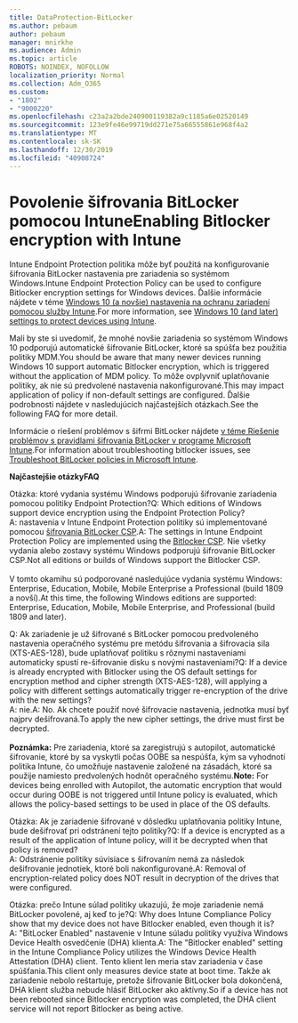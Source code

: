 ```yaml
---
title: DataProtection-BitLocker
ms.author: pebaum
author: pebaum
manager: mnirkhe
ms.audience: Admin
ms.topic: article
ROBOTS: NOINDEX, NOFOLLOW
localization_priority: Normal
ms.collection: Adm_O365
ms.custom:
- "1802"
- "9000220"
ms.openlocfilehash: c23a2a2bde240900119382a9c1185a6e02520149
ms.sourcegitcommit: 123e9fe46e99719dd271e75a66555861e968f4a2
ms.translationtype: MT
ms.contentlocale: sk-SK
ms.lasthandoff: 12/30/2019
ms.locfileid: "40908724"
---
```

# <a name="enabling-bitlocker-encryption-with-intune"></a><span data-ttu-id="8e980-102">Povolenie šifrovania BitLocker pomocou Intune</span><span class="sxs-lookup"><span data-stu-id="8e980-102">Enabling Bitlocker encryption with Intune</span></span>

 <span data-ttu-id="8e980-103">Intune Endpoint Protection politika môže byť použitá na konfigurovanie šifrovania BitLocker nastavenia pre zariadenia so systémom Windows.</span><span class="sxs-lookup"><span data-stu-id="8e980-103">Intune Endpoint Protection Policy can be used to configure Bitlocker encryption settings for Windows devices.</span></span> <span data-ttu-id="8e980-104">Ďalšie informácie nájdete v téme [Windows 10 (a novšie) nastavenia na ochranu zariadení pomocou služby Intune](https://docs.microsoft.com/intune/endpoint-protection-windows-10#windows-encryption).</span><span class="sxs-lookup"><span data-stu-id="8e980-104">For more information, see [Windows 10 (and later) settings to protect devices using Intune](https://docs.microsoft.com/intune/endpoint-protection-windows-10#windows-encryption).</span></span>
 
<span data-ttu-id="8e980-105">Mali by ste si uvedomiť, že mnohé novšie zariadenia so systémom Windows 10 podporujú automatické šifrovanie BitLocker, ktoré sa spúšťa bez použitia politiky MDM.</span><span class="sxs-lookup"><span data-stu-id="8e980-105">You should be aware that many newer devices running Windows 10 support automatic Bitlocker encryption, which is triggered without the application of MDM policy.</span></span> <span data-ttu-id="8e980-106">To môže ovplyvniť uplatňovanie politiky, ak nie sú predvolené nastavenia nakonfigurované.</span><span class="sxs-lookup"><span data-stu-id="8e980-106">This may impact application of policy if non-default settings are configured.</span></span> <span data-ttu-id="8e980-107">Ďalšie podrobnosti nájdete v nasledujúcich najčastejších otázkach.</span><span class="sxs-lookup"><span data-stu-id="8e980-107">See the following FAQ for more detail.</span></span>
 
<span data-ttu-id="8e980-108">Informácie o riešení problémov s šifrmi BitLocker nájdete [v téme Riešenie problémov s pravidlami šifrovania BitLocker v programe Microsoft Intune](https://docs.microsoft.com/intune/protect/troubleshoot-bitlocker-policies).</span><span class="sxs-lookup"><span data-stu-id="8e980-108">For information about troubleshooting bitlocker issues, see [Troubleshoot BitLocker policies in Microsoft Intune](https://docs.microsoft.com/intune/protect/troubleshoot-bitlocker-policies).</span></span>
 
 
<span data-ttu-id="8e980-109">**Najčastejšie otázky**</span><span class="sxs-lookup"><span data-stu-id="8e980-109">**FAQ**</span></span>

 <span data-ttu-id="8e980-110">Otázka: ktoré vydania systému Windows podporujú šifrovanie zariadenia pomocou politiky Endpoint Protection?</span><span class="sxs-lookup"><span data-stu-id="8e980-110">Q: Which editions of Windows support device encryption using the Endpoint Protection Policy?</span></span><br>
 <span data-ttu-id="8e980-111">A: nastavenia v Intune Endpoint Protection politiky sú implementované pomocou [šifrovania BitLocker CSP](https://docs.microsoft.com/windows/client-management/mdm/bitlocker-csp).</span><span class="sxs-lookup"><span data-stu-id="8e980-111">A: The settings in Intune Endpoint Protection Policy  are implemented using the [Bitlocker CSP](https://docs.microsoft.com/windows/client-management/mdm/bitlocker-csp).</span></span> <span data-ttu-id="8e980-112">Nie všetky vydania alebo zostavy systému Windows podporujú šifrovanie BitLocker CSP.</span><span class="sxs-lookup"><span data-stu-id="8e980-112">Not all editions or builds of Windows support the Bitlocker CSP.</span></span> <br><br>
      <span data-ttu-id="8e980-113">V tomto okamihu sú podporované nasledujúce vydania systému Windows: Enterprise, Education, Mobile, Mobile Enterprise a Professional (build 1809 a novší).</span><span class="sxs-lookup"><span data-stu-id="8e980-113">At this time, the following Windows editions are supported: Enterprise, Education, Mobile, Mobile Enterprise, and Professional (build 1809 and later).</span></span>
 
<span data-ttu-id="8e980-114">Q: Ak zariadenie je už šifrované s BitLocker pomocou predvoleného nastavenia operačného systému pre metódu šifrovania a šifrovacia sila (XTS-AES-128), bude uplatňovať politiku s rôznymi nastaveniami automaticky spustí re-šifrovanie disku s novými nastaveniami?</span><span class="sxs-lookup"><span data-stu-id="8e980-114">Q: If a device is already encrypted with Bitlocker using the OS default settings for encryption method and cipher strength (XTS-AES-128), will applying a policy with different settings automatically trigger re-encryption of the drive with the new settings?</span></span><br>
<span data-ttu-id="8e980-115">A: nie.</span><span class="sxs-lookup"><span data-stu-id="8e980-115">A: No.</span></span> <span data-ttu-id="8e980-116">Ak chcete použiť nové šifrovacie nastavenia, jednotka musí byť najprv dešifrovaná.</span><span class="sxs-lookup"><span data-stu-id="8e980-116">To apply the new cipher settings, the drive must first be decrypted.</span></span><br><br>
<span data-ttu-id="8e980-117">**Poznámka:** Pre zariadenia, ktoré sa zaregistrujú s autopilot, automatické šifrovanie, ktoré by sa vyskytli počas OOBE sa nespúšťa, kým sa vyhodnotí politika Intune, čo umožňuje nastavenie založené na zásadách, ktoré sa použije namiesto predvolených hodnôt operačného systému.</span><span class="sxs-lookup"><span data-stu-id="8e980-117">**Note:** For devices being enrolled with Autopilot, the automatic encryption that would occur during OOBE is not triggered until Intune policy is evaluated, which allows the policy-based settings to be used in place of the OS defaults.</span></span>
 
<span data-ttu-id="8e980-118">Otázka: Ak je zariadenie šifrované v dôsledku uplatňovania politiky Intune, bude dešifrovať pri odstránení tejto politiky?</span><span class="sxs-lookup"><span data-stu-id="8e980-118">Q: If a device is encrypted as a result of the  application of Intune policy, will it be decrypted when that policy is removed?</span></span><br>
<span data-ttu-id="8e980-119">A: Odstránenie politiky súvisiace s šifrovaním nemá za následok dešifrovanie jednotiek, ktoré boli nakonfigurované.</span><span class="sxs-lookup"><span data-stu-id="8e980-119">A: Removal of encryption-related policy does NOT result in decryption of the drives that were configured.</span></span>
 
<span data-ttu-id="8e980-120">Otázka: prečo Intune súlad politiky ukazujú, že moje zariadenie nemá BitLocker povolené, aj keď to je?</span><span class="sxs-lookup"><span data-stu-id="8e980-120">Q: Why does Intune Compliance Policy show that my device does not have Bitlocker enabled, even though it is?</span></span><br>
<span data-ttu-id="8e980-121">A: "BitLocker Enabled" nastavenie v Intune súladu politiky využíva Windows Device Health osvedčenie (DHA) klienta.</span><span class="sxs-lookup"><span data-stu-id="8e980-121">A: The "Bitlocker enabled" setting in the Intune Compliance Policy utilizes the Windows Device Health Attestation  (DHA) client.</span></span> <span data-ttu-id="8e980-122">Tento klient len meria stav zariadenia v čase spúšťania.</span><span class="sxs-lookup"><span data-stu-id="8e980-122">This client only measures device state at boot time.</span></span> <span data-ttu-id="8e980-123">Takže ak zariadenie nebolo reštartuje, pretože šifrovanie BitLocker bola dokončená, DHA klient služba nebude hlásiť BitLocker ako aktívny.</span><span class="sxs-lookup"><span data-stu-id="8e980-123">So if a device has not been rebooted since Bitlocker encryption was completed, the DHA client service will not report Bitlocker as being active.</span></span>
 
 